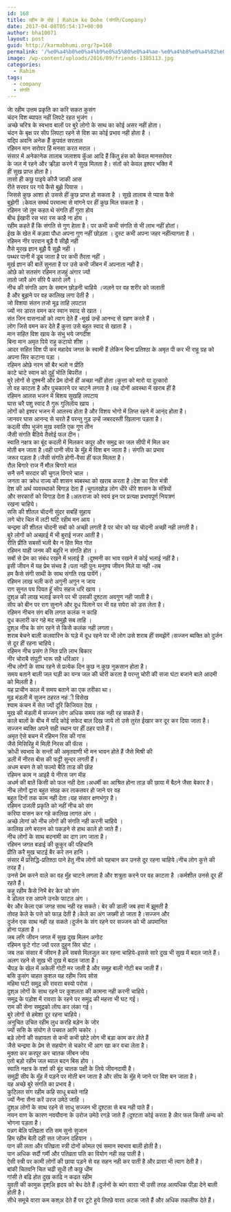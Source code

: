 ```yaml
---
id: 168
title: रहीम के दोहे | Rahim ke Dohe (संगति/Company)
date: 2017-04-08T05:54:17+00:00
author: bha10071
layout: post
guid: http://karmabhumi.org/?p=168
permalink: '/%e0%a4%b0%e0%a4%b9%e0%a5%80%e0%a4%ae-%e0%a4%b8%e0%a4%82%e0%a4%97%e0%a4%a4%e0%a4%bf/'
image: /wp-content/uploads/2016/09/friends-1385113.jpg
categories:
  - Rahim
tags:
  - company
  - संगति
---
```

<div class="doha">
  <div class="hindi original">
    जेा रहीम उत्तम प्रकृति का करि सकत कुसंग<br /> चंदन विश ब्यापत नहीं लिपटे रहत भुजंग ।
  </div>
  
  <div class="hindi">
    अच्छे चरित्र के स्वभाव बालों पर बुरे लोगो के साथ का कोई असर नहीं होता।<br /> चंदन के बृक्ष पर साॅप लिपटा रहने से विश का कोई प्रभाव नही होता है ।
  </div>
</div>

<div class="doha">
  <div class="hindi original">
    यद्पि अवनि अनेक हैैं कूपवंत सरताल<br /> रहिमन मान सरोवर हिं मनसा करत मराल ।
  </div>
  
  <div class="hindi">
    संसार में अनेकानेक तालाब जलाशय कुॅआ आदि हैं किंतु हंस को केवल मानसरोवर<br /> के जल में रहने और क्र्रीड़ा करने में सुख मिलता है। संतों को केवल इश्वर भक्ति में<br /> हीं सुख प्राप्त होता है।
  </div>
</div>

<div class="doha">
  <div class="hindi original">
    तासो ही कछु पाइये कीजै जाकी आस<br /> रीते सरवर पर गये कैसे बुझे पियास ।
  </div>
  
  <div class="hindi">
    जिससे कुछ आशा हो उससे हीं कुछ प्राप्त हो सकता है । सूखे तालाब से प्यास कैसे<br /> बुझेगी ।केवल समर्थ परमात्मा से मांगने पर हीं कुछ मिल सकता है ।
  </div>
</div>

<div class="doha">
  <div class="hindi original">
    रहिमन जो तुम कहत थे संगति हीं गुराा होय<br /> बीच ईखारी रस भरा रस काहै ना होय ।
  </div>
  
  <div class="hindi">
    रहीम कहते हैं कि संगति से गुण हेाता है। पर कभी कभी संगति से भी लाभ नहीं होतां।<br /> ईख के खेत में कड़वा पौधा अपना गुण नहीं छोड़ता । दुस्ट कभी अपना जहर नहींत्यागता है ।
  </div>
</div>

<div class="doha">
  <div class="hindi original">
    रहिमन नीर परवान बूड़ै पै सीझै नही<br /> तैेसे मूरख ज्ञान बूझै पै सूझै नही ।
  </div>
  
  <div class="hindi">
    पथ्थर पानी में डूब जाता है पर कभी तैरता नहीं ।<br /> मूर्ख ज्ञान की बातें सुनता है पर उसे कभी जीबन में अपनाता नही है।
  </div>
</div>

<div class="doha">
  <div class="hindi original">
    ओछे को सतसंग रहिमन तजहुं अंगार ज्यों<br /> तातो जारै अंग सीरे पै कारो लगै ।
  </div>
  
  <div class="hindi">
    नीच की संगति आग के समान छोड़नी चाहिये ।जलने पर वह शरीर को जलाती<br /> है और बुझने पर वह कालिख लगा देती है ।
  </div>
</div>

<div class="doha">
  <div class="hindi original">
    जो विशया संतन तजो मूढ ताहि लपटात<br /> ज्यों नर डारत वमन कर स्वान स्वाद से खात ।
  </div>
  
  <div class="hindi">
    संत जिन वासनाओं को त्याग देते हैं -मूर्ख उन्हें आनन्द से ग्रहण करते हैं ।<br /> लोग जिसे वमन कर देते हैं कुत्ता उसे बहुत स्वाद से खाता है ।
  </div>
</div>

<div class="doha">
  <div class="hindi original">
    मान सहित विश खाय के संभु भये जगदीश<br /> बिना मान अमृत पिये राहु कटायो शीश ।<br /> आदर सहित विश पी कर महादेव जगत के स्वामी हैं लेकिन बिना प्रतिश्ठा के अमृत पी कर भी राहू ग्रह को अपना सिर कटाना पड़ा ।<br /> रहिमन ओछे नरन सों बैर भलो न प्रीति<br /> काटे चाटे स्वान को दुहुॅ भाॅति बिपरीत ।
  </div>
  
  <div class="hindi">
    बुरे लोगों से दुश्मनी और प्रेम दोनों हीं अच्छा नहीं होता।कुत्ता को मारो या दुत्कारो<br /> तो वह काटता है और पुचकारने पर चाटने लगता है।वह दोनों अवस्था में खराब हीं है
  </div>
</div>

<div class="doha">
  <div class="hindi original">
    रहिमन आलस भजन में बिशय सुखहि लपटाय<br /> घास चरै पशु स्वाद तै गुरू गुलिलाॅय खाय ।
  </div>
  
  <div class="hindi">
    लोगों को इश्वर भजन में आलस्य होता है और विशय भोगो में लिप्त रहने में आन्ंद होता है।<br /> जानवर घास आनन्द से चरते हैं परन्तु गुड़ उन्हें जबरदस्ती खिलाना पड़ता है।
  </div>
</div>

<div class="doha">
  <div class="hindi original">
    कदली सीप भुजंग मुख स्वाति एक गुण तीन<br /> जैसी संगति बैठिये तैसोई फल दीन।
  </div>
  
  <div class="hindi">
    स्वाति नक्षत्र का बूंद कदली में मिलकर कपूर और समुद्र का जल सीपी में मिल कर<br /> मोती बन जाता है।वही पानी साॅप के मुॅह में विश बन जाता है। संगति का प्रभाव<br /> जरूर पड़ता है।जैसी संगति होगी-वैसा हीं फल मिलता है।
  </div>
</div>

<div class="doha">
  <div class="hindi original">
    रौल बिगारे राज नैं मौल बिगारे माल<br /> सनै सनै सरदार की चुगल विगारे चाल ।
  </div>
  
  <div class="hindi">
    जनता का क्रोध राज्य की शासन ब्यबस्था को खराब करता है।देश का वित्त मंत्री<br /> देश की अर्थ व्यवस्थाको बिगाड़ देता हैं।चुगलखोड़ लोग धीरे धीरे शासन के मंत्रियों<br /> और सरकारों को विगाड़ देता है।अतःराजा को स्वयं इन पर प्रत्यक्ष प्रभावपूर्ण नियत्रणं<br /> रखना चाहिये।
  </div>
</div>

<div class="doha">
  <div class="hindi original">
    ससि की शीतल चाॅदनी सुंदर सबहिं सुहाय<br /> लगे चोर चित में लटी घटि रहीम मन आय ।
  </div>
  
  <div class="hindi">
    चन्द्रमा की शीतल चाॅदनी सबों को अच्छी लगती है पर चोर को यह चाॅदनी अच्छी नही लगती है।<br /> बुरे लोगों को अच्छाई में भी बुराई नजर आती है।
  </div>
</div>

<div class="doha">
  <div class="hindi original">
    रीति प्रीति सबसों भली बैर न हित मित गोत<br /> रहिमन याही जनम की बहुरि न संगति होत ।
  </div>
  
  <div class="hindi">
    सबों से प्रेम का संबंध रखने में भलाई है ।दुश्मनी का भाव रखने में कोई भलाई नहीं है।<br /> इसी जीवन में यह प्रेम संभव है।पता नही पुनः मनुश्य जीवन मिले या नही -तब<br /> हम कैसे संगी साथी के साथ संगति रख पायेंगें।
  </div>
</div>

<div class="doha">
  <div class="hindi original">
    रहिमन लाख भली करो अगुनी अगुन न जाय<br /> राग सुनत पय पियत हूॅ साॅप सहज धरि खाय ।
  </div>
  
  <div class="hindi">
    दुश्अ की लाख भलाई करने पर भी उसकी दुश्टता अवगुण नही जाती है।<br /> साॅप को बीन पर राग सुनाने और दूध पिलाने पर भी वह सपेरा को डस लेता है।
  </div>
</div>

<div class="doha">
  <div class="hindi original">
    रहिमन नीचन संग बसि लगत कलंक न काहि<br /> दूध कलारी कर गहे मद समुझै सब ताहि ।
  </div>
  
  <div class="hindi">
    दुश्अ नीच के संग रहने से किसेे कलंक नही लगता।<br /> शराब बेचने बाली कलवारिन के घड़े में दूध रहने पर भी लोग उसे शराब हीं समझेंगें।सज्जन ब्यक्ति को दुर्जन से दूर हीं रहना चाहिये।
  </div>
</div>

<div class="doha">
  <div class="hindi original">
    रहिमन नीच प्रसंग ते नित प्रति लाभ बिकार<br /> नीर चोराबै संपुटी भारू सहै धरिआर ।
  </div>
  
  <div class="hindi">
    नीच लोगों के साथ रहने से प्रत्येक दिन कुछ न कुछ नुकसान होता है।<br /> समय बताने बाली जल घड़ी का यन्त्र जल की चोरी करता है परन्तु चोरी की सजा घंटा बजाने बाले आदमी को मिलती है।<br /> यह प्राचीन काल में समय बताने का एक तरीका था।
  </div>
</div>

<div class="doha">
  <div class="hindi original">
    मूढ मंडली में सुजन ठहरत नहंी विसेख<br /> श्याम कंचन में सेत ज्यों दूरि किजियत देख ।
  </div>
  
  <div class="hindi">
    मूख की मंडली में सज्जन लोग अधिक समय तक नही रह सकते हैं।<br /> काले बालों के बीच में यदि कोई सफेद बाल दिख जाये तो उसे तुरंत ईखार कर दूर कर दिया जाता है।<br /> सज्जन ब्यक्ति अपने सही स्थान पर हीं ठहर पाते हैं।
  </div>
</div>

<div class="doha">
  <div class="hindi original">
    अमृत ऐसे बचन में रहिमन रिस की गांस<br /> जैसे मिसिरिहु में मिली निरस की फाॅस ।
  </div>
  
  <div class="hindi">
    क्रोधी स्वभाव के सन्तों की अमृतवाणी भी मन भावन होते हैं जैसे मिश्री की<br /> डली में नीरस बाॅस की फट्टी सुन्दर लगती हैं।
  </div>
</div>

<div class="doha">
  <div class="hindi original">
    अधम बचन ते को फल्यो बैठि ताड की छाॅह<br /> रहिमन काम न आइहै ये नीरस जग मॅाह
  </div>
  
  <div class="hindi">
    अधर्म की बातें किसी को फल नही देता।अधर्मी का आश्रित होना ताड़ की छाया में बैठने जैसा बेकार है।<br /> नीच लोगों द्वारा बहुत संग्रह कर ताकतवर हो जाने पर वह<br /> बहुत दिनों तक काम नही देता।यह संसार क्षणभंगुर है।
  </div>
</div>

<div class="doha">
  <div class="hindi original">
    रहिमन उजली प्रकृति को नहीं नीच को संग<br /> करिया वासन कर गहे कालिख लागत अंग ।
  </div>
  
  <div class="hindi">
    अच्छे लेागां को नीच लोगों की संगति नही करनी चाहिये ।<br /> कालिख लगे बरतन को पकड़ने से हाथ काले हो जाते हैं।<br /> नीच लोगों के साथ बदनामी का दाग लग जाता है।
  </div>
</div>

<div class="doha">
  <div class="hindi original">
    रहिमन जगत बडाई की कूकुर की पहिचानि<br /> प्रीति करै मुख चाटई बैर करे तन हानि ।
  </div>
  
  <div class="hindi">
    संसार में प्रसिद्धि-प्रतिश्ठा पाने हेतु नीच लोगों को पहचान कर उनसे दूर रहना चाहिये।नीच लोग कुत्ते की तरह हैं।<br /> उनसे प्रेम करने वाले का वह मुॅह चाटने लगता है और शत्रुता करने पर वह काटता है ।कर्मशील उनसे दूर हीं रहते हैं।
  </div>
</div>

<div class="doha">
  <div class="hindi original">
    कहु रहीम कैसे निभै बेर केर को संग<br /> वे डोलत रस आपने उनके फाटत अंग ।
  </div>
  
  <div class="hindi">
    बेर और केला एक जगह साथ नही रह सकते। बेर की डाली जब हवा में झूमती है<br /> तोवह केले के पत्ते को फाड़ देती है।केले का अंग जख्मी हो जाता है।सज्जन और<br /> दुर्जन एक साथ नही रह सकते।दुर्जन के संग रहने पर सज्जन को भी अपमानित<br /> होना पड़ता है ।
  </div>
</div>

<div class="doha">
  <div class="hindi original">
    जब लगि जीवन जगत में सुख दुख मिलन अगोट<br /> रहिमन फूटे गोट ज्यों परत दुहुन सिर चोट ।
  </div>
  
  <div class="hindi">
    जब तक संसार में जीवन है हमें सबसे मिलजुल कर रहना चाहिये-इससे सारे दुख भी सुख में बदल जाते हैं।<br /> अलग रहने से सुख भी दुख में बदल जाता है।<br /> चैपड़ के खेल में अकेली गोटी मर जाती है और समूह बाली गोटी बच जाती हैं।
  </div>
</div>

<div class="doha">
  <div class="hindi original">
    बसि कुसंग चाहत कुशल यह रहीम जिय सोस<br /> महिमा घटी समुद्र की रावराा बस्यो परोस ।
  </div>
  
  <div class="hindi">
    दुश्अ लोगों के साथ रहने पर कुशलता की कामना नही करनी चाहिये।<br /> समुद्र के पड़ोश में रावराा के रहने पर समुद्र की महत्ता भी घट गई।<br /> राम की सेना समुद्रको लाॅघ कर लंका गई।<br /> बुरे लोगों से हमेशा दूर रहना चाहिये।
  </div>
</div>

<div class="doha">
  <div class="hindi original">
    अनुचित उचित रहीम लुध करहि बड़ेन के जोर<br /> ज्यों ससि के संयोग ते पचवत आगि चकोर ।
  </div>
  
  <div class="hindi">
    बड़े लोगों की सहायता से कभी कभी छोटे लोग भी बड़ा काम कर लेते हैं<br /> जैसे चन्द्रमा के प्रेम से सहयोग से चकोर भी आग खा कर वचा लेता है।
  </div>
</div>

<div class="doha">
  <div class="hindi original">
    मुक्ता कर करपूर कर चातक जीबन जोय<br /> एतो बड़ो रहीम जल ब्याल बदन बिस होय ।
  </div>
  
  <div class="hindi">
    स्वाति नक्षत्र के वर्शा की बूंद चातक पक्षी के लिये जीवनदायी है।<br /> समुद्री सीप के मुॅह में पड़ने पर मोती बन जाता है और साॅप के मुॅह मे जाने पर विश बन जाता है।<br /> यह अच्छे बुरे संगति का प्रभाव है।
  </div>
</div>

<div class="doha">
  <div class="hindi original">
    कुटिलत संग रहीम कहि साधू बचते नाहि<br /> ज्यों नैना सैना करें उरज उमेठे जाहि ।
  </div>
  
  <div class="hindi">
    दुश्अ लोगों के साथ रहने से साधु सज्जन भी दुश्टता से बच नही पाते हैं।<br /> नयन वाण के कारण नवयौवना के उरोज उमेठे रगड़े जाते हैं।दुश्टता कोई करता है अैार फल किसी अन्य को भोगना पड़ता है।
  </div>
</div>

<div class="doha">
  <div class="hindi original">
    पन्नग बेलि पतिव्रता रति सम सुनो सुजान<br /> हिम रहीम बेली दही सत जोजन दहियान ।
  </div>
  
  <div class="hindi">
    पान की लता और पतिव्रता स्त्री दोनों कोमल एवं समान स्वभाव बाली होती है।<br /> पान अधिक सर्दी गर्मी और पतिव्रता पति का वियोग नही सह पाती है।<br /> ऐसी स्त्री पर कामी लोगों की छाया पड़ने से वह सहन नही कर पाती है और प्राराा भी त्याग देती है।
  </div>
</div>

<div class="doha">
  <div class="hindi original">
    बांकी चितवनि चित चढी सूधी तौ कछु धीम<br /> गांसी ते बढि होत दुख काढि न कढत रहीम
  </div>
  
  <div class="hindi">
    युवती की कामुक दृश्अि हृदय को बेध देते हैं।दुर्जनों के ब्यंग वाराा भी उसी तरह अत्यधिक पीड़ा देने बाली होती है।<br /> सीधे समूचे वाराा कम कश्अ देते हैं पर टूटे हुये तिरछे वाराा अटक जाते हैं और अधिक तकलीफ देते हैं।
  </div>
</div>